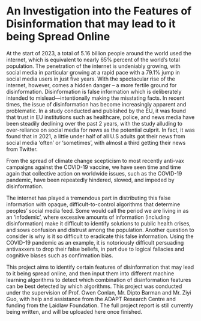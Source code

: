 # An Investigation into the Features of Disinformation that may lead to it being Spread Online

At the start of 2023, a total of 5.16 billion people around the world used the internet, which is equivalent to nearly 65% percent of the world’s total population. The penetration of the internet is undeniably growing, with social media in particular growing at a rapid pace with a 79.1% jump in social media users in just five years.  With the spectacular rise of the internet, however, comes a hidden danger – a more fertile ground for disinformation. Disinformation is false information which is deliberately intended to mislead—intentionally making the misstating facts. 
In recent times, the issue of disinformation has become increasingly apparent and problematic. In a study conducted and published by the EU, it was found that trust in EU institutions such as healthcare, police, and news media have been steadily declining over the past 2 years, with the study alluding to over-reliance on social media for news as the potential culprit.  In fact, it was found that in 2021, a little under half of all U.S adults got their news from social media ‘often’ or ‘sometimes’, with almost a third getting their news from Twitter. 

From the spread of climate change scepticism to most recently anti-vax campaigns against the COVID-19 vaccine, we have seen time and time again that collective action on worldwide issues, such as the COVID-19 pandemic, have been repeatedly hindered, slowed, and impeded by disinformation. 

The internet has played a tremendous part in distributing this false information with opaque, difficult-to-control algorithms that determine peoples’ social media feed. Some would call the period we are living in as an ‘infodemic’, where excessive amounts of information (including disinformation) make it difficult to identify solutions to public health crises, and sows confusion and distrust among the population.   Another question to consider is why is it so difficult to eradicate this false information. 
Using the COVID-19 pandemic as an example, it is notoriously difficult persuading antivaxxers to drop their false beliefs, in part due to logical fallacies and cognitive biases such as confirmation bias. 

This project aims to identify certain features of disinformation that may lead to it being spread online, and then input them into different machine learning algorithms to detect which combination of disinformation features can be best detected by which algorithms.
This project was conducted under the supervision of Prof. Owen Conlan, Mr. Dipto Barman and Mr. Ziyi Guo, with help and assistance from the ADAPT Research Centre and funding from the Laidlaw Foundation. The full project report is still currently being written, and will be uploaded here once finished.
